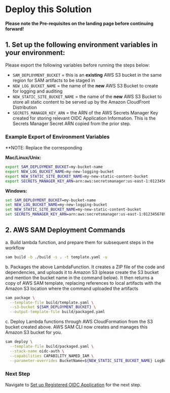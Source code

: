 # Deploy this Solution

**Please note the Pre-requisites on the landing page before continuing forward!**

## 1. Set up the following environment variables in your environment:

Please export the following variables before running the steps below:
- `SAM_DEPLOYMENT_BUCKET` = this is an **existing** AWS S3 bucket in the same region for SAM artifacts to be staged in
- `NEW_LOG_BUCKET_NAME` = the name of the **new** AWS S3 Bucket to create for logging and auditing
- `NEW_STATIC_SITE_BUCKET_NAME` = the name of the **new** AWS S3 Bucket to store all static content to be served up by the Amazon CloudFront Distribution
- `SECRETS_MANAGER_KEY_ARN` = the ARN of the AWS Secrets Manager Key created for storing relevant OIDC Application Information. This is the Secrets Manager Secret ARN copied from the prior step.

### Example Export of Environment Variables

**NOTE: Replace the corresponding 

**Mac/Linux/Unix:**

```sh
export SAM_DEPLOYMENT_BUCKET=my-bucket-name
export NEW_LOG_BUCKET_NAME=my-new-logging-bucket
export NEW_STATIC_SITE_BUCKET_NAME=my-new-static-content-bucket
export SECRETS_MANAGER_KEY_ARN=arn:aws:secretsmanager:us-east-1:012345678910:secret:secretName
```

**Windows:**

```cmd
set SAM_DEPLOYMENT_BUCKET=my-bucket-name
set NEW_LOG_BUCKET_NAME=my-new-logging-bucket
set NEW_STATIC_SITE_BUCKET_NAME=my-new-static-content-bucket
set SECRETS_MANAGER_KEY_ARN=arn:aws:secretsmanager:us-east-1:012345678910:secret:secretName
```

## 2. AWS SAM Deployment Commands
  a. Build lambda function, and prepare them for subsequent steps in the workflow
  
```sh
sam build -b ./build -s . -t template.yaml -u
```

  b. Packages the above LambdaFunction. It creates a ZIP file of the code and dependencies, and uploads it to Amazon S3 (please create the S3 bucket and mention the bucket name in the command below). It then returns a copy of AWS SAM template, replacing references to local artifacts with the Amazon S3 location where the command uploaded the artifacts

  ```sh
sam package \
    --template-file build/template.yaml \
    --s3-bucket ${SAM_DEPLOYMENT_BUCKET} \
    --output-template-file build/packaged.yaml
```

  c. Deploy Lambda functions through AWS CloudFormation from the S3 bucket created above. AWS SAM CLI now creates and manages this Amazon S3 bucket for you.

  ```sh
sam deploy \
    --template-file build/packaged.yaml \
    --stack-name oidc-auth \
    --capabilities CAPABILITY_NAMED_IAM \
	--parameter-overrides BucketName=${NEW_STATIC_SITE_BUCKET_NAME} LogBucketName=${NEW_LOG_BUCKET_NAME} SecretKeyArn=${SECRETS_MANAGER_KEY_ARN}
```

### Next Step

Navigate to [Set up Registered OIDC Application](registerapplication.md) for the next step.
